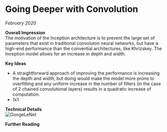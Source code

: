 # Going Deeper with Convolution
*February 2020*

**Overall Impression** <br>
The motivation of the Inception architecture is to prevent the large set of parameters that exist in traditional convoluton neural networks, but have a high-end performance than the convential architectures, like Khrizskey. The Inception model allows for an increase in depth and width.  

**Key Ideas** <br>
* A straightforward approach of improving the performance is increasing the depth and width, but doing would make the model more prone to overfitting and any uniform increase in the number of filters (in the case of 2 chained convolutional layers) results in a quadratic increase of computation.
* 1x1 

**Technical Details** <br>
![GoogeLeNet](https://programmer.help/images/blog/c6713da92ebca30dcdd6f59e52cacf95.jpg)

**Further Reading** <br>
